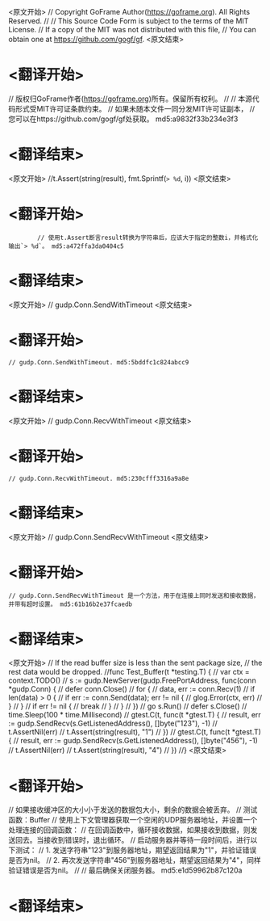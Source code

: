 
<原文开始>
// Copyright GoFrame Author(https://goframe.org). All Rights Reserved.
//
// This Source Code Form is subject to the terms of the MIT License.
// If a copy of the MIT was not distributed with this file,
// You can obtain one at https://github.com/gogf/gf.
<原文结束>

# <翻译开始>
// 版权归GoFrame作者(https://goframe.org)所有。保留所有权利。
//
// 本源代码形式受MIT许可证条款约束。
// 如果未随本文件一同分发MIT许可证副本，
// 您可以在https://github.com/gogf/gf处获取。 md5:a9832f33b234e3f3
# <翻译结束>


<原文开始>
//t.Assert(string(result), fmt.Sprintf(`> %d`, i))
<原文结束>

# <翻译开始>
			// 使用t.Assert断言result转换为字符串后，应该大于指定的整数i，并格式化输出`> %d`。 md5:a472ffa3da0404c5
# <翻译结束>


<原文开始>
// gudp.Conn.SendWithTimeout
<原文结束>

# <翻译开始>
	// gudp.Conn.SendWithTimeout. md5:5bddfc1c824abcc9
# <翻译结束>


<原文开始>
// gudp.Conn.RecvWithTimeout
<原文结束>

# <翻译开始>
	// gudp.Conn.RecvWithTimeout. md5:230cfff3316a9a8e
# <翻译结束>


<原文开始>
// gudp.Conn.SendRecvWithTimeout
<原文结束>

# <翻译开始>
	// gudp.Conn.SendRecvWithTimeout 是一个方法，用于在连接上同时发送和接收数据，并带有超时设置。 md5:61b16b2e37fcaedb
# <翻译结束>


<原文开始>
// If the read buffer size is less than the sent package size,
// the rest data would be dropped.
//func Test_Buffer(t *testing.T) {
//	var ctx = context.TODO()
//	s := gudp.NewServer(gudp.FreePortAddress, func(conn *gudp.Conn) {
//		defer conn.Close()
//		for {
//			data, err := conn.Recv(1)
//			if len(data) > 0 {
//				if err := conn.Send(data); err != nil {
//					glog.Error(ctx, err)
//				}
//			}
//			if err != nil {
//				break
//			}
//		}
//	})
//	go s.Run()
//	defer s.Close()
//	time.Sleep(100 * time.Millisecond)
//	gtest.C(t, func(t *gtest.T) {
//		result, err := gudp.SendRecv(s.GetListenedAddress(), []byte("123"), -1)
//		t.AssertNil(err)
//		t.Assert(string(result), "1")
//	})
//	gtest.C(t, func(t *gtest.T) {
//		result, err := gudp.SendRecv(s.GetListenedAddress(), []byte("456"), -1)
//		t.AssertNil(err)
//		t.Assert(string(result), "4")
//	})
//}
<原文结束>

# <翻译开始>
// 如果接收缓冲区的大小小于发送的数据包大小，剩余的数据会被丢弃。
// 测试函数：Buffer
// 使用上下文管理器获取一个空闲的UDP服务器地址，并设置一个处理连接的回调函数：
// 在回调函数中，循环接收数据，如果接收到数据，则发送回去。当接收到错误时，退出循环。
// 启动服务器并等待一段时间后，进行以下测试：
// 1. 发送字符串"123"到服务器地址，期望返回结果为"1"，并验证错误是否为nil。
// 2. 再次发送字符串"456"到服务器地址，期望返回结果为"4"，同样验证错误是否为nil。
//
// 最后确保关闭服务器。 md5:e1d59962b87c120a
# <翻译结束>

